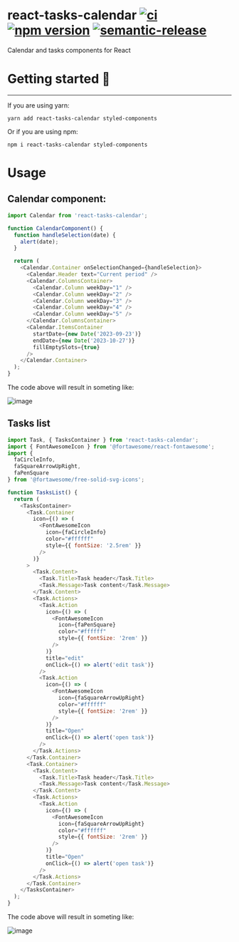 # react-tasks-calendar [![ci](https://github.com/danielmbomfim/react-tasks-calendar/actions/workflows/workflow.yml/badge.svg)](https://github.com/Daniel775/projects-manager-api/actions/workflows/ci.yml) [![npm version](https://badge.fury.io/js/react-tasks-calendar.svg)](https://badge.fury.io/js/react-tasks-calendar) [![semantic-release](https://img.shields.io/badge/%20%20%F0%9F%93%A6%F0%9F%9A%80-semantic--release-e10079.svg)](https://github.com/semantic-release/semantic-release)

Calendar and tasks components for React

# Getting started 🚀

---

If you are using yarn:

```shell
yarn add react-tasks-calendar styled-components
```

Or if you are using npm:

```shell
npm i react-tasks-calendar styled-components
```
# Usage

## Calendar component:

```js
import Calendar from 'react-tasks-calendar';

function CalendarComponent() {
  function handleSelection(date) {
    alert(date);
  }

  return (
    <Calendar.Container onSelectionChanged={handleSelection}>
      <Calendar.Header text="Current period" />
      <Calendar.ColumnsContainer>
        <Calendar.Column weekDay="1" />
        <Calendar.Column weekDay="2" />
        <Calendar.Column weekDay="3" />
        <Calendar.Column weekDay="4" />
        <Calendar.Column weekDay="5" />
      </Calendar.ColumnsContainer>
      <Calendar.ItemsContainer
        startDate={new Date('2023-09-23')}
        endDate={new Date('2023-10-27')}
        fillEmptySlots={true}
      />
    </Calendar.Container>
  );
}
```

The code above will result in someting like:

![image](https://github.com/danielmbomfim/react-tasks-calendar/assets/35501831/4407dd7e-4cdc-43b8-846d-ede66a30ee28)

## Tasks list

```js
import Task, { TasksContainer } from 'react-tasks-calendar';
import { FontAwesomeIcon } from '@fortawesome/react-fontawesome';
import {
  faCircleInfo,
  faSquareArrowUpRight,
  faPenSquare
} from '@fortawesome/free-solid-svg-icons';

function TasksList() {
  return (
    <TasksContainer>
      <Task.Container
        icon={() => (
          <FontAwesomeIcon
            icon={faCircleInfo}
            color="#ffffff"
            style={{ fontSize: '2.5rem' }}
          />
        )}
      >
        <Task.Content>
          <Task.Title>Task header</Task.Title>
          <Task.Message>Task content</Task.Message>
        </Task.Content>
        <Task.Actions>
          <Task.Action
            icon={() => (
              <FontAwesomeIcon
                icon={faPenSquare}
                color="#ffffff"
                style={{ fontSize: '2rem' }}
              />
            )}
            title="edit"
            onClick={() => alert('edit task')}
          />
          <Task.Action
            icon={() => (
              <FontAwesomeIcon
                icon={faSquareArrowUpRight}
                color="#ffffff"
                style={{ fontSize: '2rem' }}
              />
            )}
            title="Open"
            onClick={() => alert('open task')}
          />
        </Task.Actions>
      </Task.Container>
      <Task.Container>
        <Task.Content>
          <Task.Title>Task header</Task.Title>
          <Task.Message>Task content</Task.Message>
        </Task.Content>
        <Task.Actions>
          <Task.Action
            icon={() => (
              <FontAwesomeIcon
                icon={faSquareArrowUpRight}
                color="#ffffff"
                style={{ fontSize: '2rem' }}
              />
            )}
            title="Open"
            onClick={() => alert('open task')}
          />
        </Task.Actions>
      </Task.Container>
    </TasksContainer>
  );
}
```

The code above will result in someting like:

![image](https://github.com/danielmbomfim/react-tasks-calendar/assets/35501831/17345c4f-90c0-4db4-825a-9b112519df78)
